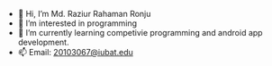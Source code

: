 - 👋 Hi, I’m Md. Raziur Rahaman Ronju
- 👀 I’m interested in programming
- 🌱 I’m currently learning competivie programming and android app development.
- 📫 Email: 20103067@iubat.edu


<!---
Raziur306/Raziur306 is a ✨ special ✨ repository because its `README.md` (this file) appears on your GitHub profile.
You can click the Preview link to take a look at your changes.
--->
